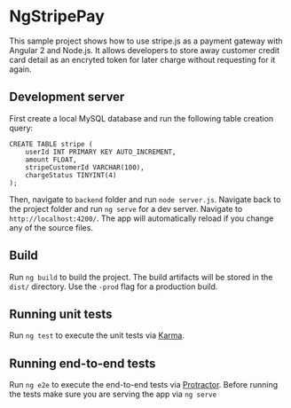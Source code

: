 # NgStripePay

This sample project shows how to use stripe.js as a payment gateway with Angular 2 and Node.js. It allows developers to store away customer credit card detail as an encryted token for later charge without requesting for it again. 

## Development server

First create a local MySQL database and run the following table creation query:

    CREATE TABLE stripe (
        userId INT PRIMARY KEY AUTO_INCREMENT,
        amount FLOAT,
        stripeCustomerId VARCHAR(100),
        chargeStatus TINYINT(4)
    );

Then, navigate to `backend` folder and run `node server.js`. Navigate back to the project folder and run `ng serve` for a dev server. Navigate to `http://localhost:4200/`. The app will automatically reload if you change any of the source files.

## Build

Run `ng build` to build the project. The build artifacts will be stored in the `dist/` directory. Use the `-prod` flag for a production build.

## Running unit tests

Run `ng test` to execute the unit tests via [Karma](https://karma-runner.github.io).

## Running end-to-end tests

Run `ng e2e` to execute the end-to-end tests via [Protractor](http://www.protractortest.org/).
Before running the tests make sure you are serving the app via `ng serve`
